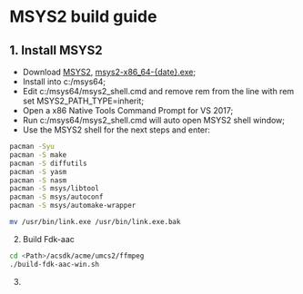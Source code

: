 # MSYS2 build guide

## 1. Install MSYS2
- Download [MSYS2](http://www.msys2.org/), [msys2-x86_64-{date}.exe](http://www.msys2.org/);
- Install into c:/msys64;
- Edit c:/msys64/msys2_shell.cmd and remove rem from the line with rem set MSYS2_PATH_TYPE=inherit;
- Open a x86 Native Tools Command Prompt for VS 2017;
- Run c:/msys64/msys2_shell.cmd will auto open MSYS2 shell window;
- Use the MSYS2 shell for the next steps and enter:

```bash
pacman -Syu
pacman -S make
pacman -S diffutils
pacman -S yasm
pacman -S nasm
pacman -S msys/libtool
pacman -S msys/autoconf
pacman -S msys/automake-wrapper

mv /usr/bin/link.exe /usr/bin/link.exe.bak
```

2. Build Fdk-aac

```bash
cd <Path>/acsdk/acme/umcs2/ffmpeg
./build-fdk-aac-win.sh
```

3. 